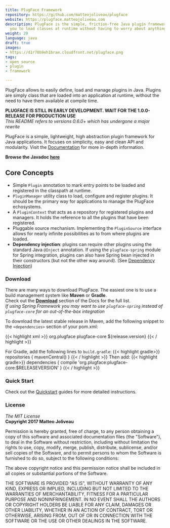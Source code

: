 ```yaml
---
title: PlugFace Framework
repository: https://github.com/matteojoliveau/plugface
website: https://plugface.matteojoliveau.com
description: PlugFace is the simple, friction-free Java plugin framework that allows
  you to load classes at runtime without having to worry about anything.
weight: 20
language: java
draft: true
images:
- https://d1r70b9eh1brae.cloudfront.net/plugface.png
tags:
- open source
- plugin
- framework

---
```

PlugFace allows to easily define, load and manage plugins in Java. Plugins are simply class that are loaded into an application at runtime, without the need to have them available at compile time.  

**PLUGFACE IS STILL IN EARLY DEVELOPMENT. WAIT FOR THE 1.0.0-RELEASE FOR PRODUCTION USE**   
*This README refers to versions 0.6.0+ which has undergone a major rewrite*

PlugFace is a simple, lightweight, high abstraction plugin framework for Java applications.
It focuses on simplicity, easy and clean API and modularity. Visit the [Documentation](https://plugface.matteojoliveau.com) for more in-depth information.  

**Browse the Javadoc [here](https://plugface.matteojoliveau.com/apidocs/plugface-core/index.html)**  

## Core Concepts

* Simple `Plugin` annotation to mark entry points to be loaded and registered in the classpath at runtime.
* `PluginManager` utility class to load, configure and register plugins. It should be the primary way for applications to manage the PlugFace echosystems.
* A `PluginContext` that acts as a repository for registered plugins and managers. It holds the reference to all the plugins that have been registered.
* Pluggable source mechanism. Implementing the `PluginSource` interface allows for nearly infinite possibilities as to from where plugins are loaded.
* **Dependency injection**: plugins can require other plugins using the standard Java `@Inject` annotation. If using the `plugface-spring` module for
Spring integration, plugins can also have Spring bean injected in their constructors (but not the other way around). (See [Dependency Injection](https://plugface.matteojoliveau.com/docs/dependency-injection.html))

### Download

There are many ways to download PlugFace. The easiest one is to use a build management system like **Maven** or **Gradle**.  
Check out the **[Download](https://plugface.matteojoliveau.com/docs/install-maven.html)** section of the Docs for the full list.  
*If using Spring Framework you may want to use `plugface-spring` instead of `plugface-core` for an out-of-the-box integration*

To download the latest stable release in Maven, add the following snippet to the `<dependencies>` section of your pom.xml:
<!-- markdownlint-disable no-inline-html -->
{{< highlight xml >}}
<dependency>
    <groupId>org.plugface</groupId>
    <artifactId>plugface-core</artifactId>
    <version>${release.version}</version>
</dependency>
{{< / highlight >}}
<!-- markdownlint-enable no-inline-html -->

For Gradle, add the following lines to `build.gradle`:
{{< highlight gradle>}}
repositories {
    mavenCentral()
}
{{< / highlight >}}
Then add:
{{< highlight gradle>}}
dependencies {
    compile 'org.plugface:plugface-core:$RELEASEVERSION'
}
{{< / highlight >}}

### Quick Start

Check out the [Quickstart](https://plugface.matteojoliveau.com/docs/app-quickstart.html) guides for more detailed instructions.

### License

*The MIT License*  
**Copyright 2017 Matteo Joliveau**

Permission is hereby granted, free of charge, to any person obtaining a copy of this software and associated documentation files (the "Software"), to deal in the Software without restriction, including without limitation the rights to use, copy, modify, merge, publish, distribute, sublicense, and/or sell copies of the Software, and to permit persons to whom the Software is furnished to do so, subject to the following conditions:

The above copyright notice and this permission notice shall be included in all copies or substantial portions of the Software.

THE SOFTWARE IS PROVIDED "AS IS", WITHOUT WARRANTY OF ANY KIND, EXPRESS OR IMPLIED, INCLUDING BUT NOT LIMITED TO THE WARRANTIES OF MERCHANTABILITY, FITNESS FOR A PARTICULAR PURPOSE AND NONINFRINGEMENT. IN NO EVENT SHALL THE AUTHORS OR COPYRIGHT HOLDERS BE LIABLE FOR ANY CLAIM, DAMAGES OR OTHER LIABILITY, WHETHER IN AN ACTION OF CONTRACT, TORT OR OTHERWISE, ARISING FROM, OUT OF OR IN CONNECTION WITH THE SOFTWARE OR THE USE OR OTHER DEALINGS IN THE SOFTWARE.